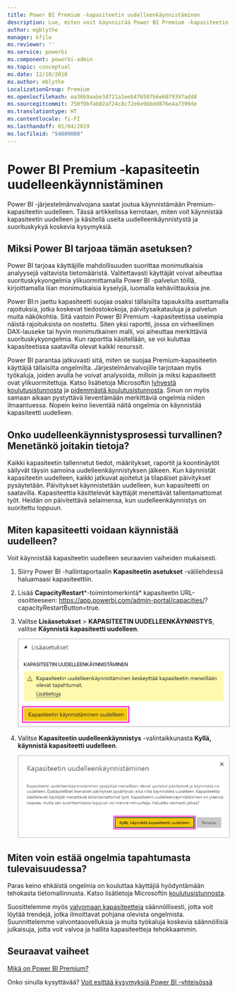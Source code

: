 ```yaml
---
title: Power BI Premium -kapasiteetin uudelleenkäynnistäminen
description: Lue, miten voit käynnistää Power BI Premium -kapasiteetin uudelleen suorituskykyongelmien käsittelemiseksi.
author: mgblythe
manager: kfile
ms.reviewer: ''
ms.service: powerbi
ms.component: powerbi-admin
ms.topic: conceptual
ms.date: 12/10/2018
ms.author: mblythe
LocalizationGroup: Premium
ms.openlocfilehash: ea36b9aabe3d721a1eeb476507b6e6079397add8
ms.sourcegitcommit: 750f0bfab02af24c8c72e6e9bbdd876e4a7399de
ms.translationtype: HT
ms.contentlocale: fi-FI
ms.lasthandoff: 01/04/2019
ms.locfileid: "54009008"
---
```

# <a name="restart-a-power-bi-premium-capacity"></a>Power BI Premium -kapasiteetin uudelleenkäynnistäminen

Power BI -järjestelmänvalvojana saatat joutua käynnistämään Premium-kapasiteetin uudelleen. Tässä artikkelissa kerrotaan, miten voit käynnistää kapasiteetin uudelleen ja käsitellä useita uudelleenkäynnistystä ja suorituskykyä koskevia kysymyksiä.

## <a name="why-does-power-bi-provide-this-option"></a>Miksi Power BI tarjoaa tämän asetuksen?

Power BI tarjoaa käyttäjille mahdollisuuden suorittaa monimutkaisia analyysejä valtavista tietomääristä. Valitettavasti käyttäjät voivat aiheuttaa suorituskykyongelmia ylikuormittamalla Power BI -palvelun töillä, kirjoittamalla liian monimutkaisia kyselyjä, luomalla kehäviittauksia jne.

Power BI:n jaettu kapasiteetti suojaa osaksi tällaisilta tapauksilta asettamalla rajoituksia, jotka koskevat tiedostokokoja, päivitysaikatauluja ja palvelun muita näkökohtia. Sitä vastoin Power BI Premium -kapasiteetissa useimpia näistä rajoituksista on nostettu. Siten yksi raportti, jossa on virheellinen DAX-lauseke tai hyvin monimutkainen malli, voi aiheuttaa merkittäviä suorituskykyongelmia. Kun raporttia käsitellään, se voi kuluttaa kapasiteetissa saatavilla olevat kaikki resurssit. 

Power BI parantaa jatkuvasti sitä, miten se suojaa Premium-kapasiteetin käyttäjiä tällaisilta ongelmilta. Järjestelmänvalvojille tarjotaan myös työkaluja, joiden avulla he voivat analysoida, milloin ja miksi kapasiteetit ovat ylikuormitettuja. Katso lisätietoja Microsoftin [lyhyestä koulutusistunnosta](https://www.youtube.com/watch?v=UgsjMbhi_Bk&feature=youtu.be) ja [pidemmästä koulutusistunnosta](https://www.microsoft.com/businessapplicationssummit/video/BAS2018-2174). Sinun on myös samaan aikaan pystyttävä lieventämään merkittäviä ongelmia niiden ilmaantuessa. Nopein keino lieventää näitä ongelmia on käynnistää kapasiteetti uudelleen.

## <a name="is-the-restart-process-safe-will-i-lose-any-data"></a>Onko uudelleenkäynnistysprosessi turvallinen? Menetänkö joitakin tietoja?

Kaikki kapasiteetin tallennetut tiedot, määritykset, raportit ja koontinäytöt säilyvät täysin samoina uudelleenkäynnistyksen jälkeen. Kun käynnistät kapasiteetin uudelleen, kaikki jatkuvat ajoitetut ja tilapäiset päivitykset pysäytetään. Päivitykset käynnistetään uudelleen, kun kapasiteetti on saatavilla. Kapasiteettia käsittelevät käyttäjät menettävät tallentamattomat työt. Heidän on päivitettävä selaimensa, kun uudelleenkäynnistys on suoritettu loppuun.

## <a name="how-do-i-restart-a-capacity"></a>Miten kapasiteetti voidaan käynnistää uudelleen?

Voit käynnistää kapasiteetin uudelleen seuraavien vaiheiden mukaisesti.

1. Siirry Power BI -hallintaportaalin **Kapasiteetin asetukset** -välilehdessä haluamaasi kapasiteettiin. 

1. Lisää **CapacityRestart***-toimintomerkintä* kapasiteetin URL-osoitteeseen: https://app.powerbi.com/admin-portal/capacities/<YourCapacityId>?capacityRestartButton=true.

1. Valitse **Lisäasetukset** > **KAPASITEETIN UUDELLEENKÄYNNISTYS**, valitse **Käynnistä kapasiteetti uudelleen**.

    ![Kapasiteetin käynnistäminen uudelleen](media/service-admin-premium-restart/restart-capacity.png)

1. Valitse **Kapasiteetin uudelleenkäynnistys** -valintaikkunasta **Kyllä, käynnistä kapasiteetti uudelleen**.

    ![Uudelleenkäynnistyksen vahvistaminen](media/service-admin-premium-restart/confirm-restart.png)

## <a name="how-can-i-prevent-issues-from-happening-in-the-future"></a>Miten voin estää ongelmia tapahtumasta tulevaisuudessa?

Paras keino ehkäistä ongelmia on kouluttaa käyttäjiä hyödyntämään tehokasta tietomallinnusta. Katso lisätietoja Microsoftin [koulutusistunnosta](https://www.microsoft.com/businessapplicationssummit/video/BAS2018-2170).

Suosittelemme myös [valvomaan kapasiteetteja](service-admin-premium-monitor-capacity.md) säännöllisesti, jotta voit löytää trendejä, jotka ilmoittavat pohjana olevista ongelmista. Suunnittelemme valvontasovelluksia ja muita työkaluja koskevia säännöllisiä julkaisuja, jotta voit valvoa ja hallita kapasiteetteja tehokkaammin.

## <a name="next-steps"></a>Seuraavat vaiheet

[Mikä on Power BI Premium?](service-premium.md)

Onko sinulla kysyttävää? [Voit esittää kysymyksiä Power BI -yhteisössä](http://community.powerbi.com/)
